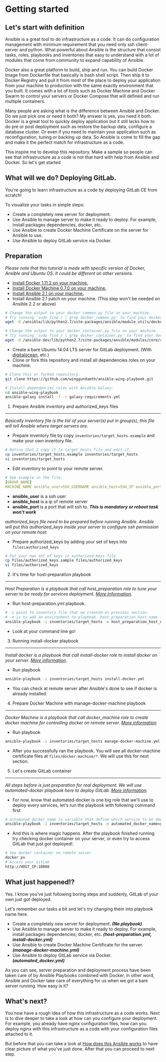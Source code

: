 Getting started
===========================================================================
Let's start with definition
---------------------------------------------------------------------------
Ansible is a great tool to do infrastructure as a code. It can do configuration management with minimum requirement that you need only ssh client-server and python. What powerful about Ansible is the structure that consist tasks, roles, playbooks and inventories that easy to understand with a lot of modules that come from community to expand capability of Ansible.

Docker also a great platform to build, ship and run. You can build Docker Image from Dockerfile that basically is bash shell script. Then ship it to Docker Registry and pull it from most of the place to deploy your application from your machine to production with the same exactly environment that you built. It comes with a lot of tools such as Docker Machine and Docker Swarm to control your servers or Docker Compose that will defined and run multiple containers.

Many people are asking what is the difference between Ansible and Docker. Do we just pick one or need it both? My answer is yes, you need it both. Docker is a great tool to quickly deploy application but it still lacks how to do pre or post deployment such as restore the backup data, configure a database cluster. Or even if you need to maintain your application such as reconfiguration, tuning or backing up data. So Ansible is come to fill the gap and make it the perfect match for infrastructure as a code.

This inspire me to develop this repository. Make a sample so people can see that infrastructure as a code is not that hard with help from Ansible and Docker. So let's get started

What will we do? Deploying GitLab.
---------------------------------------------------------------------------
You're going to learn infrastructure as a code by deploying GitLab CE from scratch!

To visualize your tasks in simple steps:

- Create a completely new server for deployment.
- Use Ansible to manage server to make it ready to deploy. For example, install packages dependencies, docker, etc.
- Use Ansible to create Docker Machine Certificate on the server for Ansible to use.
- Use Ansible to deploy GitLab service via Docker.

Preparation
---------------------------------------------------------------------------
*Please note that this tutorial is made with specific version of Docker, Ansible and Ubuntu OS. It could be different on other versions.*

- [Install Docker 1.11.2 on your machine.](https://docs.docker.com/engine/installation/)
- [Install Docker Machine 0.7.0 on your machine.](https://docs.docker.com/machine/install-machine/)
- [Install Ansible 2.1 on your machine.](http://docs.ansible.com/ansible/intro_installation.html)
- Install Ansible 2.1 patch on your machine. (This step won't be needed on Ansible 2.2 or above)
```bash
# Change the output to your docker_common.py file on your machine.
# Try running 'sudo find / | grep docker_common.py' to find your docker_common.py path.
wget -O /ansible/lib/python2.7/site-packages/ansible/module_utils/docker_common.py https://raw.githubusercontent.com/ansible/ansible/devel/lib/ansible/module_utils/docker_common.py

# Change the output to your docker_container.py file on your machine.
# Try running 'sudo find / | grep docker_container.py' to find your docker_container.py path.
wget -O /ansible-dev/lib/python2.7/site-packages/ansible/modules/core/cloud/docker/docker_container.py https://raw.githubusercontent.com/ansible/ansible-modules-core/devel/cloud/docker/docker_container.py
```
- Create a bare Ubuntu 14.04 LTS server for GitLab deployment. (With [digitalocean](https://www.digitalocean.com), etc.)
- Clone or fork this repository and install all dependencies roles on your machine.
```bash
# Clone this or forked repository.
git clone https://github.com/winggundamth/ansible-wing-playbook.git

# Install dependencies roles with Ansible Galaxy.
cd ansible-wing-playbook
ansible-galaxy install -f -r galaxy-requirements.yml
```

1. Prepare Ansible inventory and authorized_keys files
---------------------------------------------------------------------------
*Basically inventory file is the list of your server(s) put in group(s), this file will tell Ansible where target servers are.*

- Prepare inventory file by copy `inventories/target_hosts.example` and make your own inventory file.
```bash
# Notice that I copy it to target_hosts file and edit it.
cp inventories/target_hosts.example inventories/target_hosts
vi inventories/target_hosts
```
- Edit inventory to point to your remote server.
```yml
# See example in the file.
[GROUP_NAME]
MACHINE_NAME ansible_user=SSH_USERNAME ansible_host=SSH_IP ansible_port=SSH_PORT
```
  - **ansible_user** is a ssh user
  - **ansible_host** is a ip of remote server
  - **ansible_port** is a port that will ssh to. **_This is mandatory or reboot task won't work_**

*authorized_keys file need to be prepared before running Ansible. Ansible will put this authorized_keys inside your server to configure ssh permission on your remote host.*

- Prepare authorized_keys by adding your set of keys into `files\authorized_keys`
```bash
# Put your own set of keys in authorized_keys file
cp files/authorized_keys.sample files/authorized_keys
vi files/authorized_keys
```

2. It's time for host-preparation playbook
---------------------------------------------------------------------------
*Host Preparation is a playbook that call host_preparation role to tune your server to be ready for services deployment. [More Information](https://galaxy.ansible.com/winggundamth/host_preparation/).*

- Run host-preparation.yml playbook.
```bash
# -i point to inventory file that we created on previous section.
# -e is to add an environment to playbook. host_preparation_host_name is needed to set remote hostname.
ansible-playbook -i inventories/target_hosts -e host_preparation_host_name=gitlab host-preparation.yml
```
- Look at your command line go!

3. Running install-docker playbook
---------------------------------------------------------------------------
*Install docker is a playbook that call install-docker role to install docker on your server. [More information](https://galaxy.ansible.com/winggundamth/install_docker/).*

- Run playbook
```bash
ansible-playbook -i inventories/target_hosts install-docker.yml
```
- You can check at remote server after Ansible's done to see if docker is already installed.

4. Prepare Docker Machine with manage-docker-machine playbook
---------------------------------------------------------------------------
*Docker Machine is a playbook that call docker_machine role to create docker machine for controlling docker on remote server. [More information](https://galaxy.ansible.com/winggundamth/docker_machine/)*

- Run playbook
```bash
ansible-playbook -i inventories/target_hosts manage-docker-machine.yml
```
- After you successfully ran the playbook. You will see all docker-machine certificate files at ```files/docker-machine/*```. We will use this for next section.

5. Let's create GitLab container
---------------------------------------------------------------------------
*All steps before is just preparation for real deployment. We will use automated-docker playbook here to deploy GitLab. [More information](https://galaxy.ansible.com/winggundamth/automated_docker/).*

- For now, know that automated-docker is one big role that we'll use to deploy every services, let's run the playbook with following command first
```bash
# automated_docker_name is variable that define which service to be deploy.
ansible-playbook -i inventories/target_hosts -e automated_docker_name=gitlab automated-docker.yml
```
- And this is where magic happens. After the playbook finished running try checking docker container on your server, or even try to access GitLab that just got deployed!.
```bash
# See docker container on remote server
docker ps
# Access your GitLab
http://HOST_IP:10080
```

What just happened!?
---------------------------------------------------------------------------
Yes. I know you've just following boring steps and suddenly, GitLab of your own just got deployed.

Let's remember our tasks a bit and let's try changing them into playbook name here.

- Create a completely new server for deployment. **_(No playbook)_**
- Use Ansible to manage server to make it ready to deploy. For example, install packages dependencies, docker, etc. **_(host-preparation.yml, install-docker.yml)_**
- Use Ansible to create Docker Machine Certificate for the server. **_(manage-docker-machine.yml)_**
- Use Ansible to deploy GitLab service via Docker. **_(automated_docker.yml)_**

As you can see, server preparation and deployment process have been taken care of by Ansible Playbooks combined with Docker, in other word, Ansible and Docker take care of everything for us when we got a bare server running. How easy is it?

What's next?
---------------------------------------------------------------------------
You now have a rough idea of how this infrastructure as a code works. Next is to dive deeper to take a look at how can you configure your deployment. For example, you already have nginx configuration files, how can you deploy nginx with this infrastructure as a code with your configuration files attached to it.

But before that you can take a look at [How does this Ansible works](docs/refs/how_it_works.md) to have clear picture of what you've just done. After that you can proceed to next step.
